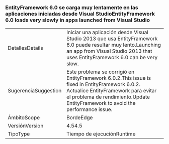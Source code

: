 ### <a name="entityframework-60-loads-very-slowly-in-apps-launched-from-visual-studio"></a><span data-ttu-id="4615d-101">EntityFramework 6.0 se carga muy lentamente en las aplicaciones iniciadas desde Visual Studio</span><span class="sxs-lookup"><span data-stu-id="4615d-101">EntityFramework 6.0 loads very slowly in apps launched from Visual Studio</span></span>

|   |   |
|---|---|
|<span data-ttu-id="4615d-102">Detalles</span><span class="sxs-lookup"><span data-stu-id="4615d-102">Details</span></span>|<span data-ttu-id="4615d-103">Iniciar una aplicación desde Visual Studio 2013 que usa EntityFramework 6.0 puede resultar muy lento.</span><span class="sxs-lookup"><span data-stu-id="4615d-103">Launching an app from Visual Studio 2013 that uses EntityFramework 6.0 can be very slow.</span></span>|
|<span data-ttu-id="4615d-104">Sugerencia</span><span class="sxs-lookup"><span data-stu-id="4615d-104">Suggestion</span></span>|<span data-ttu-id="4615d-105">Este problema se corrigió en EntityFramework 6.0.2.</span><span class="sxs-lookup"><span data-stu-id="4615d-105">This issue is fixed in EntityFramework 6.0.2.</span></span> <span data-ttu-id="4615d-106">Actualice EntityFramework para evitar el problema de rendimiento.</span><span class="sxs-lookup"><span data-stu-id="4615d-106">Update EntityFramework to avoid the performance issue.</span></span>|
|<span data-ttu-id="4615d-107">Ámbito</span><span class="sxs-lookup"><span data-stu-id="4615d-107">Scope</span></span>|<span data-ttu-id="4615d-108">Borde</span><span class="sxs-lookup"><span data-stu-id="4615d-108">Edge</span></span>|
|<span data-ttu-id="4615d-109">Versión</span><span class="sxs-lookup"><span data-stu-id="4615d-109">Version</span></span>|<span data-ttu-id="4615d-110">4.5</span><span class="sxs-lookup"><span data-stu-id="4615d-110">4.5</span></span>|
|<span data-ttu-id="4615d-111">Tipo</span><span class="sxs-lookup"><span data-stu-id="4615d-111">Type</span></span>|<span data-ttu-id="4615d-112">Tiempo de ejecución</span><span class="sxs-lookup"><span data-stu-id="4615d-112">Runtime</span></span>|

